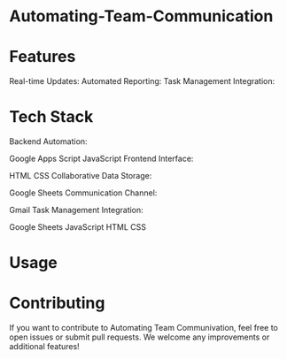 # Automating-Team-Communication
# Features
Real-time Updates:
Automated Reporting:
Task Management Integration:

# Tech Stack
Backend Automation:

Google Apps Script
JavaScript
Frontend Interface:

HTML
CSS
Collaborative Data Storage:

Google Sheets
Communication Channel:

Gmail
Task Management Integration:

Google Sheets
JavaScript
HTML
CSS
# Usage
# Contributing
If you want to contribute to Automating Team Communivation, feel free to open issues or submit pull requests. We welcome any improvements or additional features!
